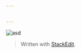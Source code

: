 ```yaml
---


---
```


<p><img src="https://upload.wikimedia.org/wikipedia/commons/thumb/6/66/Img20050526_0007_at_tannheim_cumulus.jpg/200px-Img20050526_0007_at_tannheim_cumulus.jpg" alt="asd"></p>
<blockquote>
<p>Written with <a href="https://stackedit.io/">StackEdit</a>.</p>
</blockquote>


